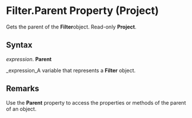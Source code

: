 
# Filter.Parent Property (Project)

Gets the parent of the  **Filter**object. Read-only  **Project**.


## Syntax

 _expression_. **Parent**

 _expression_A variable that represents a  **Filter** object.


## Remarks

Use the  **Parent** property to access the properties or methods of the parent of an object.

